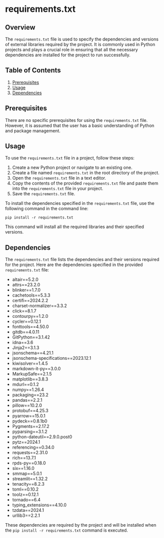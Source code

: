 # requirements.txt
## Overview
The `requirements.txt` file is used to specify the dependencies and versions of external libraries required by the project. It is commonly used in Python projects and plays a crucial role in ensuring that all the necessary dependencies are installed for the project to run successfully.

## Table of Contents
1. [Prerequisites](#prerequisites)
2. [Usage](#usage)
3. [Dependencies](#dependencies)

## Prerequisites
There are no specific prerequisites for using the `requirements.txt` file. However, it is assumed that the user has a basic understanding of Python and package management.

## Usage
To use the `requirements.txt` file in a project, follow these steps:
1. Create a new Python project or navigate to an existing one.
2. Create a file named `requirements.txt` in the root directory of the project.
3. Open the `requirements.txt` file in a text editor.
4. Copy the contents of the provided `requirements.txt` file and paste them into the `requirements.txt` file in your project.
5. Save the `requirements.txt` file.

To install the dependencies specified in the `requirements.txt` file, use the following command in the command line:
```
pip install -r requirements.txt
```
This command will install all the required libraries and their specified versions.

## Dependencies
The `requirements.txt` file lists the dependencies and their versions required for the project. Here are the dependencies specified in the provided `requirements.txt` file:

- altair==5.2.0
- attrs==23.2.0
- blinker==1.7.0
- cachetools==5.3.3
- certifi==2024.2.2
- charset-normalizer==3.3.2
- click==8.1.7
- contourpy==1.2.0
- cycler==0.12.1
- fonttools==4.50.0
- gitdb==4.0.11
- GitPython==3.1.42
- idna==3.6
- Jinja2==3.1.3
- jsonschema==4.21.1
- jsonschema-specifications==2023.12.1
- kiwisolver==1.4.5
- markdown-it-py==3.0.0
- MarkupSafe==2.1.5
- matplotlib==3.8.3
- mdurl==0.1.2
- numpy==1.26.4
- packaging==23.2
- pandas==2.2.1
- pillow==10.2.0
- protobuf==4.25.3
- pyarrow==15.0.1
- pydeck==0.8.1b0
- Pygments==2.17.2
- pyparsing==3.1.2
- python-dateutil==2.9.0.post0
- pytz==2024.1
- referencing==0.34.0
- requests==2.31.0
- rich==13.7.1
- rpds-py==0.18.0
- six==1.16.0
- smmap==5.0.1
- streamlit==1.32.2
- tenacity==8.2.3
- toml==0.10.2
- toolz==0.12.1
- tornado==6.4
- typing_extensions==4.10.0
- tzdata==2024.1
- urllib3==2.2.1

These dependencies are required by the project and will be installed when the `pip install -r requirements.txt` command is executed.